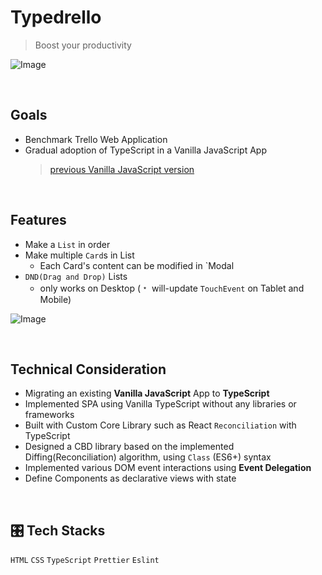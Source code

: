 # Typedrello

> Boost your productivity

![Image](https://github.com/user-attachments/assets/1981d032-b12c-40bb-8788-4cab82a19991)

<br/>

## Goals

- Benchmark Trello Web Application
- Gradual adoption of TypeScript in a Vanilla JavaScript App
  > <a href="https://github.com/olhkyle/trello" target="_blank">previous Vanilla JavaScript version</a>

<br/>

## Features

- Make a `List` in order
- Make multiple `Card`s in List
  - Each Card's content can be modified in `Modal
- `DND(Drag and Drop)` Lists
  - only works on Desktop (﹡ will-update `TouchEvent` on Tablet and Mobile)

![Image](https://github.com/user-attachments/assets/841ac430-515e-4e93-8d12-3967122aa3bd)

<br/>

## Technical Consideration

- Migrating an existing **Vanilla JavaScript** App to **TypeScript**
- Implemented SPA using Vanilla TypeScript without any libraries or frameworks
- Built with Custom Core Library such as React `Reconciliation` with TypeScript
- Designed a CBD library based on the implemented Diffing(Reconciliation) algorithm, using `Class` (ES6+) syntax
- Implemented various DOM event interactions using **Event Delegation**
- Define Components as declarative views with state

<br/>

## 🎛️ Tech Stacks

`HTML` `CSS` `TypeScript` `Prettier` `Eslint`
